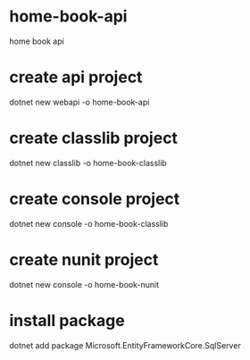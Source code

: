 # home-book-api
home book api

# create api project
dotnet new webapi -o home-book-api

# create classlib project
dotnet new classlib -o home-book-classlib

# create console project
dotnet new console -o home-book-classlib

# create nunit project
dotnet new console -o home-book-nunit

# install package
dotnet add package Microsoft.EntityFrameworkCore.SqlServer